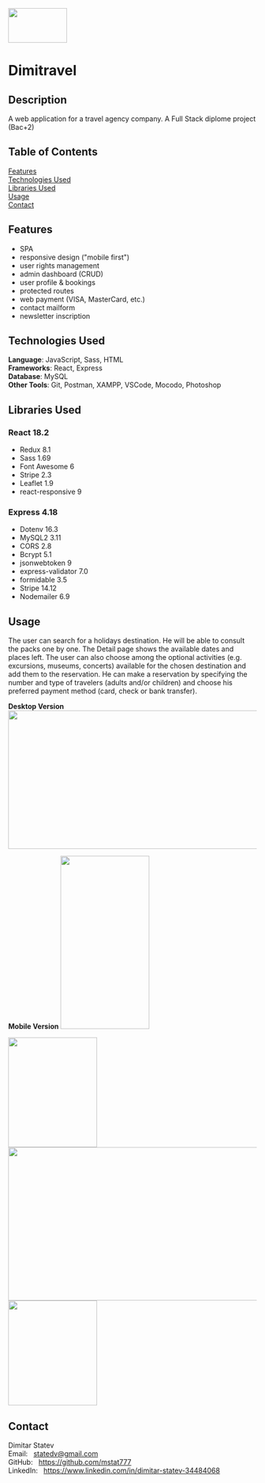 <img src="https://dt.mitkostatev.com/other/logo-dimitravel-02.1-170p100p.png" width="119" height="70"/> 

# Dimitravel

## Description

A web application for a travel agency company. A Full Stack diplome project (Bac+2)

## Table of Contents

[Features](#features)<br/>
[Technologies Used](#technologies-used)<br/>
[Libraries Used](#libraries-used)<br/>
[Usage](#usage)<br/>
[Contact](#contact)

## Features

- SPA
- responsive design ("mobile first")
- user rights management
- admin dashboard (CRUD)
- user profile & bookings
- protected routes
- web payment (VISA, MasterCard, etc.)
- contact mailform
- newsletter inscription

## Technologies Used

**Language**: JavaScript, Sass, HTML<br/>
**Frameworks**: React, Express<br/>
**Database**: MySQL<br/>
**Other Tools**: Git, Postman, XAMPP, VSCode, Mocodo, Photoshop

## Libraries Used

### React 18.2
* Redux 8.1
* Sass 1.69
* Font Awesome 6
* Stripe 2.3
* Leaflet 1.9
* react-responsive 9

### Express 4.18
* Dotenv 16.3
* MySQL2 3.11
* CORS 2.8
* Bcrypt 5.1
* jsonwebtoken 9
* express-validator 7.0
* formidable 3.5
* Stripe 14.12
* Nodemailer 6.9

## Usage 

The user can search for a holidays destination.
He will be able to consult the packs one by one. The Detail page shows the available dates and places left. The user can also choose among the optional activities (e.g. excursions, museums, concerts) available for the chosen destination and add them to the reservation. He can make a reservation by specifying the number and type of travelers (adults and/or children) and choose his preferred payment method (card, check or bank transfer).

**Desktop Version**
<img src="https://dt.mitkostatev.com/other/screenshots/page Home.jpg" width="540" height="280"/>

**Mobile Version**
<img src="https://dt.mitkostatev.com/other/screenshots/Responsive - Mobile.jpg" width="180" height="350"/>

<img src="https://dt.mitkostatev.com/other/screenshots/Card Offer.png" width="180" height="222"/>

<img src="https://dt.mitkostatev.com/other/screenshots/Results.jpg" width="540" height="310"/>

<img src="https://dt.mitkostatev.com/other/screenshots/Signup.jpg" width="180" height="212"/>

## Contact

Dimitar Statev<br/>
Email: &nbsp;  statedv@gmail.com<br/>
GitHub: &nbsp;  https://github.com/mstat777<br/>
LinkedIn: &nbsp;  https://www.linkedin.com/in/dimitar-statev-34484068